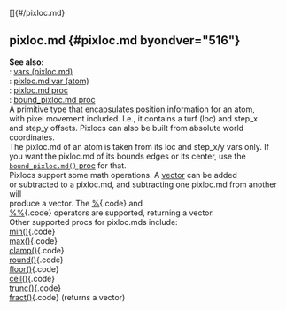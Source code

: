[]{#/pixloc.md}    
## pixloc.md {#pixloc.md byondver="516"}    
**See also:**    
:   [vars (pixloc.md)](/pixloc.md/var)    
:   [pixloc.md var (atom)](/atom/var/pixloc.md)    
:   [pixloc.md proc](/proc/pixloc.md)    
:   [bound_pixloc.md proc](/proc/bound_pixloc.md)    
A primitive type that encapsulates position information for an atom,    
with pixel movement included. I.e., it contains a turf (loc) and step_x    
and step_y offsets. Pixlocs can also be built from absolute world    
coordinates.    
The pixloc.md of an atom is taken from its loc and step_x/y vars only. If    
you want the pixloc.md of its bounds edges or its center, use the    
[`bound_pixloc.md()` proc](/proc/bound_pixloc.md) for that.    
Pixlocs support some math operations. A [vector](/vector) can be added    
or subtracted to a pixloc.md, and subtracting one pixloc.md from another will    
produce a vector. The [%](/operator/%){.code} and    
[%%](/operator/%%){.code} operators are supported, returning a vector.    
Other supported procs for pixloc.mds include:    
[min()](/proc/min){.code}    
[max()](/proc/max){.code}    
[clamp()](/proc/clamp){.code}    
[round()](/proc/round){.code}    
[floor()](/proc/floor){.code}    
[ceil()](/proc/ceil){.code}    
[trunc()](/proc/trunc){.code}    
[fract()](/proc/fract){.code} (returns a vector)  